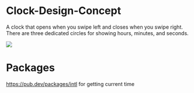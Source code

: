 # Clock-Design-Concept

A clock that opens when you swipe left and closes when you swipe right. There are three dedicated circles for showing hours, minutes, and seconds.

![](https://media.giphy.com/media/SZaZVTmsaTIP9eoU2J/giphy.gif)

# Packages

https://pub.dev/packages/intl for getting current time

